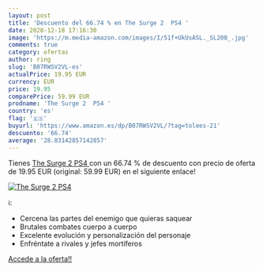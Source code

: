 ```yaml
---
layout: post
title: 'Descuento del 66.74 % en The Surge 2  PS4 '
date: 2020-12-18 17:16:30
image: 'https://m.media-amazon.com/images/I/51f+UkUsASL._SL200_.jpg'
comments: true
category: ofertas
author: ring
slug: 'B07RWSV2VL-es'
actualPrice: 19.95 EUR
currency: EUR
price: 19.95
comparePrice: 59.99 EUR
prodname: 'The Surge 2  PS4 '
country: 'es'
flag: '🇪🇸'
buyurl: 'https://www.amazon.es/dp/B07RWSV2VL/?tag=tolees-21'
descuento: '66.74'
average: '28.83142857142857'
---
```


Tienes [The Surge 2  PS4 ](https://www.amazon.es/dp/B07RWSV2VL/?tag=tolees-21) con un 66.74 % de descuento con precio de oferta de 19.95 EUR (original: 59.99 EUR) en el siguiente enlace!

[![The Surge 2  PS4 ](https://m.media-amazon.com/images/I/51f+UkUsASL._SL200_.jpg)](https://www.amazon.es/dp/B07RWSV2VL/?tag=tolees-21)

ℹ️:

- Cercena las partes del enemigo que quieras saquear
- Brutales combates cuerpo a cuerpo
- Excelente evolución y personalización del personaje
- Enfréntate a rivales y jefes mortíferos

[Accede a la oferta!!](https://www.amazon.es/dp/B07RWSV2VL/?tag=tolees-21)

